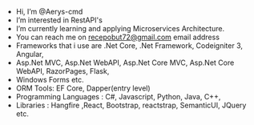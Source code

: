 -  Hi, I’m @Aerys-cmd
-  I’m interested in RestAPI's
-  I’m currently learning and applying Microservices Architecture.
-  You can reach me on recepobut72@gmail.com email address 
-  Frameworks that i use are .Net Core, .Net Framework, Codeigniter 3, Angular,
-  Asp.Net MVC, Asp.Net WebAPI, Asp.Net Core MVC, Asp.Net Core WebAPI, RazorPages, Flask,
-  Windows Forms etc.
-  ORM Tools: EF Core, Dapper(entry level)
-  Programming Languages : C#, Javascript, Python, Java, C++,
-  Libraries : Hangfire ,React, Bootstrap, reactstrap, SemanticUI, JQuery etc.

